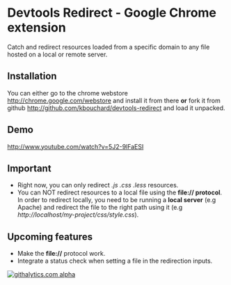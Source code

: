 Devtools Redirect - Google Chrome extension
===============================

Catch and redirect resources loaded from a specific domain to any file hosted on a local or remote server.

Installation
---------------------
You can either go to the chrome webstore http://chrome.google.com/webstore and install it from there
**or**
fork it from github http://github.com/kbouchard/devtools-redirect and load it unpacked.

Demo
---------------------
http://www.youtube.com/watch?v=5J2-9lFaESI

Important
---------------------
- Right now, you can only redirect *.js .css .less* resources.
- You can NOT redirect resources to a local file using the **file:// protocol**. In order to redirect locally, you need to be running a **local server** (e.g Apache) and redirect the file to the right path using it (e.g *http://localhost/my-project/css/style.css*).

Upcoming features
---------------------
- Make the **file://** protocol work.
- Integrate a status check when setting a file in the redirection inputs.

[![githalytics.com alpha](https://cruel-carlota.pagodabox.com/53371b8038403906d6d9e528178991f4 "githalytics.com")](http://githalytics.com/kbouchard/boris)